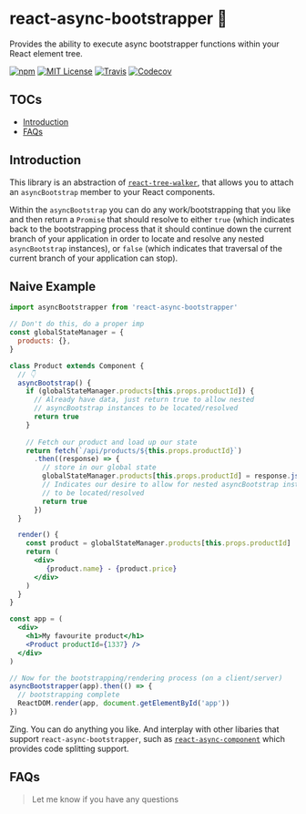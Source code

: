 # react-async-bootstrapper 👢

Provides the ability to execute async bootstrapper functions within your React element tree.

[![npm](https://img.shields.io/npm/v/react-async-bootstrapper.svg?style=flat-square)](http://npm.im/react-async-bootstrapper)
[![MIT License](https://img.shields.io/npm/l/react-async-bootstrapper.svg?style=flat-square)](http://opensource.org/licenses/MIT)
[![Travis](https://img.shields.io/travis/ctrlplusb/react-async-bootstrapper.svg?style=flat-square)](https://travis-ci.org/ctrlplusb/react-async-bootstrapper)
[![Codecov](https://img.shields.io/codecov/c/github/ctrlplusb/react-async-bootstrapper.svg?style=flat-square)](https://codecov.io/github/ctrlplusb/react-async-bootstrapper)

## TOCs

  - [Introduction](#introduction)
  - [FAQs](#faqs)

## Introduction

This library is an abstraction of [`react-tree-walker`](https://github.com/ctrlplusb/react-tree-walker), that allows you to attach an `asyncBootstrap` member to your React components.

Within the `asyncBootstrap` you can do any work/bootstrapping that you like and then return a `Promise` that should resolve to either `true` (which indicates back to the bootstrapping process that it should continue down the current branch of your application in order to locate and resolve any nested `asyncBootstrap` instances), or `false` (which indicates that traversal of the current branch of your application can stop).

## Naive Example

```jsx
import asyncBootstrapper from 'react-async-bootstrapper'

// Don't do this, do a proper imp
const globalStateManager = {
  products: {},
}

class Product extends Component {
  // 👇
  asyncBootstrap() {
    if (globalStateManager.products[this.props.productId]) {
      // Already have data, just return true to allow nested 
      // asyncBootstrap instances to be located/resolved
      return true
    }
  
    // Fetch our product and load up our state
    return fetch(`/api/products/${this.props.productId}`)
      .then((response) => {
        // store in our global state
        globalStateManager.products[this.props.productId] = response.json()
        // Indicates our desire to allow for nested asyncBootstrap instances
        // to be located/resolved
        return true
      })
  }

  render() {
    const product = globalStateManager.products[this.props.productId]
    return (
      <div>
         {product.name} - {product.price}
      </div>
    )
  }
}

const app = (
  <div>
    <h1>My favourite product</h1>
    <Product productId={1337} />
  </div>
)

// Now for the bootstrapping/rendering process (on a client/server)
asyncBootstrapper(app).then(() => {
  // bootstrapping complete
  ReactDOM.render(app, document.getElementById('app'))
})
```

Zing.  You can do anything you like.  And interplay with other libaries that support `react-async-bootstrapper`, such as [`react-async-component`](https://github/ctrlplusb/react-async-component) which provides code splitting support.

## FAQs

> Let me know if you have any questions
